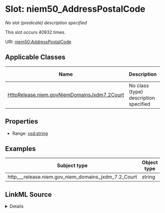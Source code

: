 

# Slot: niem50_AddressPostalCode


_No slot (predicate) description specified_






This slot occurs 40932 times.


URI: [niem50:AddressPostalCode](http://release.niem.gov/niem/niem-core/5.0/AddressPostalCode)



<!-- no inheritance hierarchy -->





## Applicable Classes

| Name | Description | Modifies Slot |
| --- | --- | --- |
| [HttpRelease.niem.govNiemDomainsJxdm7.2Court](../classes/HttpRelease.niem.govNiemDomainsJxdm7.2Court.md) | No class (type) description specified |  yes  |







## Properties

* Range: [xsd:string](http://www.w3.org/2001/XMLSchema#string)






## Examples

| Subject type | Object type | Example subject | Example object | Occurrences |
| --- | --- | --- | --- | --- |
| http___release.niem.gov_niem_domains_jxdm_7.2_Court | string | scales:Court/akd | 99501 | 40932 |




## LinkML Source

<details>

```yaml
name: niem50_AddressPostalCode
annotations:
  count:
    tag: count
    value: 40932
description: No slot (predicate) description specified
examples:
- object:
    example_object: '99501'
    example_object_type: string
    example_predicate: niem50:AddressPostalCode
    example_subject: scales:Court/akd
    example_subject_type: http___release.niem.gov_niem_domains_jxdm_7.2_Court
from_schema: scales-kg
rank: 1000
slot_uri: niem50:AddressPostalCode
alias: niem50_AddressPostalCode
domain_of:
- http___release.niem.gov_niem_domains_jxdm_7.2_Court
range: string

```
</details>